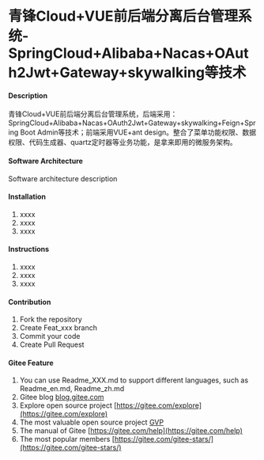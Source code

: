 # 青锋Cloud+VUE前后端分离后台管理系统-SpringCloud+Alibaba+Nacas+OAuth2Jwt+Gateway+skywalking等技术

#### Description
青锋Cloud+VUE前后端分离后台管理系统，后端采用：SpringCloud+Alibaba+Nacas+OAuth2Jwt+Gateway+skywalking+Feign+Spring Boot Admin等技术；前端采用VUE+ant design。整合了菜单功能权限、数据权限、代码生成器、quartz定时器等业务功能，是拿来即用的微服务架构。

#### Software Architecture
Software architecture description

#### Installation

1.  xxxx
2.  xxxx
3.  xxxx

#### Instructions

1.  xxxx
2.  xxxx
3.  xxxx

#### Contribution

1.  Fork the repository
2.  Create Feat_xxx branch
3.  Commit your code
4.  Create Pull Request


#### Gitee Feature

1.  You can use Readme\_XXX.md to support different languages, such as Readme\_en.md, Readme\_zh.md
2.  Gitee blog [blog.gitee.com](https://blog.gitee.com)
3.  Explore open source project [https://gitee.com/explore](https://gitee.com/explore)
4.  The most valuable open source project [GVP](https://gitee.com/gvp)
5.  The manual of Gitee [https://gitee.com/help](https://gitee.com/help)
6.  The most popular members  [https://gitee.com/gitee-stars/](https://gitee.com/gitee-stars/)
